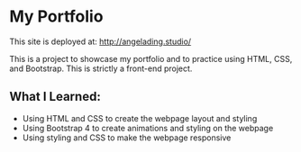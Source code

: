 # My Portfolio

This site is deployed at: http://angelading.studio/

This is a project to showcase my portfolio and to practice using HTML, CSS, and Bootstrap. This is strictly a front-end project.

## What I Learned:
* Using HTML and CSS to create the webpage layout and styling
* Using Bootstrap 4 to create animations and styling on the webpage
* Using styling and CSS to make the webpage responsive
